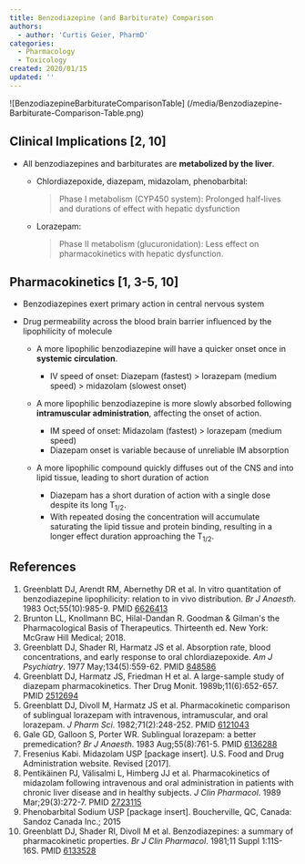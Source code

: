 ```yaml
---
title: Benzodiazepine (and Barbiturate) Comparison
authors:
  - author: 'Curtis Geier, PharmD'
categories:
  - Pharmacology
  - Toxicology
created: 2020/01/15
updated: ''
---
```

![BenzodiazepineBarbiturateComparisonTable] (/media/Benzodiazepine-Barbiturate-Comparison-Table.png)

## Clinical Implications \[2, 10]

* All benzodiazepines and barbiturates are **metabolized by the liver**.

  * <span class="drug">Chlordiazepoxide</span>, <span class="drug">diazepam</span>, <span class="drug">midazolam</span>, <span class ="drug">phenobarbital</span>:

    > Phase I metabolism (CYP450 system): Prolonged half-lives and durations of effect with hepatic dysfunction
  * <span class="drug">Lorazepam</span>:

    > Phase II metabolism (glucuronidation): Less effect on pharmacokinetics with hepatic dysfunction.

## Pharmacokinetics \[1, 3-5, 10]

* Benzodiazepines exert primary action in central nervous system
* Drug permeability across the blood brain barrier influenced by the lipophilicity of molecule

  * A more lipophilic benzodiazepine will have a quicker onset once in **systemic circulation**.

    * IV speed of onset: <span class="drug">Diazepam</span> (fastest) > <span class="drug">lorazepam</span> (medium speed) > midazolam (slowest onset)
  * A more lipophilic benzodiazepine is more slowly absorbed following **intramuscular administration**, affecting the onset of action.

    * IM speed of onset: <span class="drug">Midazolam</span> (fastest) > <span class="drug">lorazepam</span>  (medium speed)
    * <span class="drug">Diazepam</span> onset is variable because of unreliable IM absorption
  * A more lipophilic compound quickly diffuses out of the CNS and into lipid tissue, leading to short duration of action

    * <span class="drug">Diazepam</span> has a short duration of action with a single dose despite its long T<sub>1/2</sub>. 
    * With repeated dosing the concentration will accumulate saturating the lipid tissue and protein binding, resulting in a longer effect duration approaching the T<sub>1/2</sub>.

## References

1. Greenblatt DJ, Arendt RM, Abernethy DR et al. In vitro quantitation of benzodiazepine lipophilicity: relation to in vivo distribution. *Br J Anaesth*. 1983 Oct;55(10):985-9. PMID [6626413](https://www.ncbi.nlm.nih.gov/pubmed/?term=6626413)
2. Brunton LL, Knollmann BC, Hilal-Dandan R. Goodman & Gilman's the Pharmacological Basis of Therapeutics. Thirteenth ed. New York: McGraw Hill Medical; 2018.
3. Greenblatt DJ, Shader RI, Harmatz JS et al. Absorption rate, blood concentrations, and early response to oral chlordiazepoxide. *Am J Psychiatry*. 1977 May;134(5):559-62. PMID [848586 ](https://www.ncbi.nlm.nih.gov/pubmed/?term=848586)
4. Greenblatt DJ, Harmatz JS, Friedman H et al. A large-sample study of diazepam pharmacokinetics. Ther Drug Monit. 1989b;11(6):652-657. PMID [2512694](https://www.ncbi.nlm.nih.gov/pubmed/?term=2512694)
5. Greenblatt DJ, Divoll M, Harmatz JS et al. Pharmacokinetic comparison of sublingual lorazepam with intravenous, intramuscular, and oral lorazepam. *J Pharm Sci*. 1982;71(2):248-252. PMID [6121043](https://www.ncbi.nlm.nih.gov/pubmed/?term=6121043)
6. Gale GD, Galloon S, Porter WR. Sublingual lorazepam: a better premedication? *Br J Anaesth*. 1983 Aug;55(8):761-5. PMID [6136288 ](https://www.ncbi.nlm.nih.gov/pubmed/?term=6136288)
7. Fresenius Kabi. Midazolam USP \[package insert]. U.S. Food and Drug Administration website. Revised \[2017].
8. Pentikäinen PJ, Välisalmi L, Himberg JJ et al. Pharmacokinetics of midazolam following intravenous and oral administration in patients with chronic liver disease and in healthy subjects. *J Clin Pharmacol*. 1989 Mar;29(3):272-7. PMID [2723115 ](https://www.ncbi.nlm.nih.gov/pubmed/?term=2723115)
9. Phenobarbital Sodium USP \[package insert]. Boucherville, QC, Canada: Sandoz Canada Inc.; 2015
10. Greenblatt DJ, Shader RI, Divoll M et al. Benzodiazepines: a summary of pharmacokinetic properties. *Br J Clin Pharmacol*. 1981;11 Suppl 1:11S-16S. PMID [6133528 ](https://www.ncbi.nlm.nih.gov/pubmed/?term=6133528)
